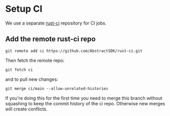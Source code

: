 # Setup CI

We use a separate [rust-ci]() repository for CI jobs.

## Add the remote rust-ci repo

```shell
git remote add ci https://github.com/AbstractSDK/rust-ci.git
```

Then fetch the remote repo:

```shell
git fetch ci
```

and to pull new changes:

```shell
git merge ci/main --allow-unrelated-histories         
```

If you're doing this for the first time you need to merge this branch without squashing to keep the commit history of the ci repo. Otherwise new merges will create conflicts.